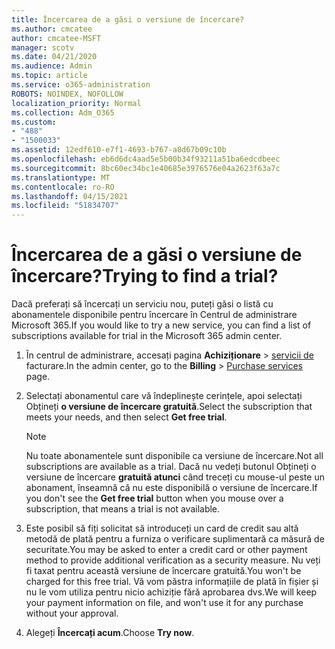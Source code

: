 ```yaml
---
title: Încercarea de a găsi o versiune de încercare?
ms.author: cmcatee
author: cmcatee-MSFT
manager: scotv
ms.date: 04/21/2020
ms.audience: Admin
ms.topic: article
ms.service: o365-administration
ROBOTS: NOINDEX, NOFOLLOW
localization_priority: Normal
ms.collection: Adm_O365
ms.custom:
- "488"
- "1500033"
ms.assetid: 12edf610-e7f1-4693-b767-a8d67b09c10b
ms.openlocfilehash: eb6d6dc4aad5e5b00b34f93211a51ba6edcdbeec
ms.sourcegitcommit: 8bc60ec34bc1e40685e3976576e04a2623f63a7c
ms.translationtype: MT
ms.contentlocale: ro-RO
ms.lasthandoff: 04/15/2021
ms.locfileid: "51834707"
---
```

# <a name="trying-to-find-a-trial"></a><span data-ttu-id="b3777-102">Încercarea de a găsi o versiune de încercare?</span><span class="sxs-lookup"><span data-stu-id="b3777-102">Trying to find a trial?</span></span>

<span data-ttu-id="b3777-103">Dacă preferați să încercați un serviciu nou, puteți găsi o listă cu abonamentele disponibile pentru încercare în Centrul de administrare Microsoft 365.</span><span class="sxs-lookup"><span data-stu-id="b3777-103">If you would like to try a new service, you can find a list of subscriptions available for trial in the Microsoft 365 admin center.</span></span>
  
1. <span data-ttu-id="b3777-104">În centrul de administrare, accesați pagina **Achiziționare** \> [servicii de](https://go.microsoft.com/fwlink/p/?linkid=868433) facturare.</span><span class="sxs-lookup"><span data-stu-id="b3777-104">In the admin center, go to the **Billing** \> [Purchase services](https://go.microsoft.com/fwlink/p/?linkid=868433) page.</span></span>

2. <span data-ttu-id="b3777-105">Selectați abonamentul care vă îndeplinește cerințele, apoi selectați Obțineți  **o versiune de încercare gratuită**.</span><span class="sxs-lookup"><span data-stu-id="b3777-105">Select the subscription that meets your needs, and then select  **Get free trial**.</span></span>

    > [!NOTE]
    > <span data-ttu-id="b3777-106">Nu toate abonamentele sunt disponibile ca versiune de încercare.</span><span class="sxs-lookup"><span data-stu-id="b3777-106">Not all subscriptions are available as a trial.</span></span> <span data-ttu-id="b3777-107">Dacă nu vedeți butonul Obțineți o versiune de încercare **gratuită atunci** când treceți cu mouse-ul peste un abonament, înseamnă că nu este disponibilă o versiune de încercare.</span><span class="sxs-lookup"><span data-stu-id="b3777-107">If you don't see the **Get free trial** button when you mouse over a subscription, that means a trial is not available.</span></span>
  
3. <span data-ttu-id="b3777-108">Este posibil să fiți solicitat să introduceți un card de credit sau altă metodă de plată pentru a furniza o verificare suplimentară ca măsură de securitate.</span><span class="sxs-lookup"><span data-stu-id="b3777-108">You may be asked to enter a credit card or other payment method to provide additional verification as a security measure.</span></span> <span data-ttu-id="b3777-109">Nu veți fi taxat pentru această versiune de încercare gratuită.</span><span class="sxs-lookup"><span data-stu-id="b3777-109">You won't be charged for this free trial.</span></span> <span data-ttu-id="b3777-110">Vă vom păstra informațiile de plată în fișier și nu le vom utiliza pentru nicio achiziție fără aprobarea dvs.</span><span class="sxs-lookup"><span data-stu-id="b3777-110">We will keep your payment information on file, and won't use it for any purchase without your approval.</span></span>

4. <span data-ttu-id="b3777-111">Alegeți **Încercați acum**.</span><span class="sxs-lookup"><span data-stu-id="b3777-111">Choose **Try now**.</span></span>